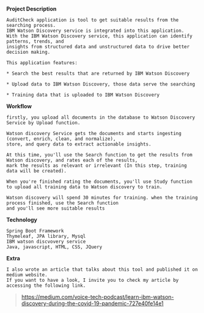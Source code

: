 **Project Description**

    AuditCheck application is tool to get suitable results from the searching process. 
    IBM Watson Discovery service is integrated into this application. 
    With the IBM Watson Discovery service, this application can identify patterns, trends, and 
    insights from structured data and unstructured data to drive better decision making.
    
    This application features:
    
    * Search the best results that are returned by IBM Watson Discovery 
        
    * Upload data to IBM Watson Discovery, those data serve the searching 
        
    * Training data that is uploaded to IBM Watson Discovery 
    
**Workflow**
    
    firstly, you upload all documents in the database to Watson Discovery Service by Upload function.
    
    Watson discovery Service gets the documents and starts ingesting (convert, enrich, clean, and normalize),
    store, and query data to extract actionable insights.
    
    At this time, you'll use the Search function to get the results from Watson discovery, and rates each of the results, 
    mark the results as relevant or irrelevant (In this step, training data will be created).
    
    When you're finished rating the documents, you'll use Study function to upload all training data to Watson discovery to train.
    
    Watson discovery will spend 30 minutes for training. when the training process finished, use the Search function 
    and you'll see more suitable results
    

    
**Technology**

    Spring Boot Framework
    Thymeleaf, JPA library, Mysql
    IBM watson discvovery service
    Java, javascript, HTML, CSS, JQuery

**Extra**
    
    I also wrote an article that talks about this tool and published it on medium website.
    If you want to have a look, I invite you to check my article by accessing the following link.
    
> https://medium.com/voice-tech-podcast/learn-ibm-watson-discovery-during-the-covid-19-pandemic-727e40fe14e1 
